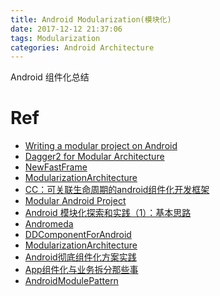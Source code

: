 ```yaml
---
title: Android Modularization(模块化)
date: 2017-12-12 21:37:06
tags: Modularization
categories: Android Architecture
---
```


Android 组件化总结

<!-- more -->

# Ref

* [Writing a modular project on Android](https://medium.com/mindorks/writing-a-modular-project-on-android-304f3b09cb37)
* [Dagger2 for Modular Architecture](https://medium.com/@luigi.papino/dagger2-for-modular-architecture-332e1250a85f)
* [NewFastFrame](https://github.com/HelloChenJinJun/NewFastFrame?utm_source=gold_browser_extension)
* [ModularizationArchitecture](https://github.com/SpinyTech/ModularizationArchitecture)
* [CC：可关联生命周期的android组件化开发框架](http://blog.csdn.net/cdecde111/article/details/78705386)
* [Modular Android Project](https://medium.com/prismapp/modular-android-project-93dcd7f5b42)
* [Android 模块化探索和实践（1）：基本思路](https://www.jianshu.com/p/a2382dfb76ed)
* [Andromeda](https://github.com/iqiyi/Andromeda)
* [DDComponentForAndroid](https://github.com/luojilab/DDComponentForAndroid)
* [ModularizationArchitecture](https://github.com/SpinyTech/ModularizationArchitecture)
* [Android彻底组件化方案实践](https://www.jianshu.com/p/1b1d77f58e84)
* [App组件化与业务拆分那些事](https://www.jianshu.com/p/60c1b9ddd8ab)
* [AndroidModulePattern](https://github.com/guiying712/AndroidModulePattern)

